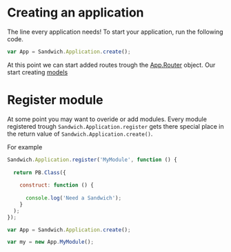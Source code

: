 # Creating an application

The line every application needs! To start your application, run the following code.

~~~js
var App = Sandwich.Application.create();
~~~

At this point we can start added routes trough the [App.Router](/docs/router.md) object. Our start creating [models](/docs/model.md)

# Register module

At some point you may want to overide or add modules. Every module registered trough `Sandwich.Application.register` gets there special place in the return value of `Sandwich.Application.create()`.

For example
~~~js
Sandwich.Application.register('MyModule', function () {
  
  return PB.Class({
    
    construct: function () {
      
      console.log('Need a Sandwich');
    }
  );
});

var App = Sandwich.Application.create();

var my = new App.MyModule();
~~~
